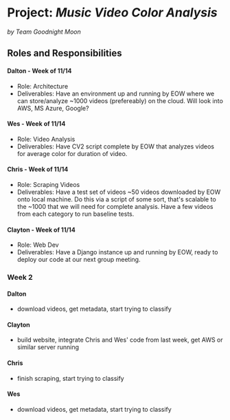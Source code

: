 # Project: *Music Video Color Analysis*
*by Team Goodnight Moon*

## Roles and Responsibilities

#### Dalton - Week of 11/14
- Role: Architecture 
- Deliverables: Have an environment up and running by EOW where we can store/analyze ~1000 videos (prefereably) on the cloud. Will look into AWS, MS Azure, Google?

#### Wes - Week of 11/14
- Role: Video Analysis
- Deliverables: Have CV2 script complete by EOW that analyzes videos for average color for duration of video.

#### Chris - Week of 11/14
- Role: Scraping Videos
- Deliverables: Have a test set of videos ~50 videos downloaded by EOW onto local machine. Do this via a script of some sort, that's scalable to the ~1000 that we will need for complete analysis. Have a few videos from each category to run baseline tests.

#### Clayton - Week of 11/14
- Role: Web Dev
- Deliverables: Have a Django instance up and running by EOW, ready to deploy our code at our next group meeting.


### Week 2

#### Dalton
- download videos, get metadata, start trying to classify

#### Clayton
- build website, integrate Chris and Wes' code from last week, get AWS or similar server running

#### Chris
- finish scraping, start trying to classify

#### Wes
- download videos, get metadata, start trying to classify